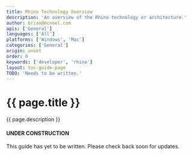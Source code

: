 ```yaml
---
title: Rhino Technology Overview
description: 'An overview of the Rhino technology or architecture.'
author: brian@mcneel.com
apis: ['General']
languages: ['All']
platforms: ['Windows', 'Mac']
categories: ['General']
origin: unset
order: 0
keywords: ['developer', 'rhino']
layout: toc-guide-page
TODO: 'Needs to be written.'
---
```


# {{ page.title }}

{{ page.description }}

<div class="bs-callout bs-callout-danger">
  <h4>UNDER CONSTRUCTION</h4>
  <p>This guide has yet to be written.  Please check back soon for updates.</p>
</div>

